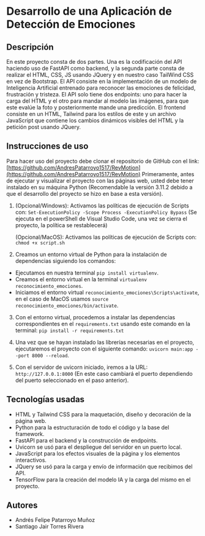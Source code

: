 # Desarrollo de una Aplicación de Detección de Emociones
## Descripción
En este proyecto consta de dos partes. Una es la codificación del API haciendo uso de FastAPI como backend, y la segunda parte consta de realizar el HTML, CSS, JS usando JQuery y en nuestro caso TailWind CSS en vez de Bootstrap. El API consiste en la implementación de un modelo de Inteligencia Artificial entrenado para reconocer las emociones de felicidad, frustración y tristeza. El API solo tiene dos endpoints: uno para hacer la carga del HTML y el otro para mandar al modelo las imágenes, para que este evalúe la foto y posteriormente mande una predicción. El frontend consiste en un HTML, Tailwind para los estilos de este y un archivo JavaScript que contiene los cambios dinámicos visibles del HTML y la petición post usando JQuery.

## Instrucciones de uso
Para hacer uso del proyecto debe clonar el repositorio de GitHub con el link: [https://github.com/AndresPatarroyo1517/RevMotion](https://github.com/AndresPatarroyo1517/RevMotion)
Primeramente, antes de ejecutar y visualizar el proyecto con las páginas web, usted debe tener instalado en su máquina Python (Recomendable la versión 3.11.2 debido a que el desarrollo del proyecto se hizo en base a esta versión).

1. (Opcional/Windows): Activamos las políticas de ejecución de Scripts con: `Set-ExecutionPolicy -Scope Process -ExecutionPolicy Bypass` (Se ejecuta en el powerShell de Visual Studio Code, una vez se cierra el proyecto, la política se restablecerá)

   (Opcional/MacOS): Activamos las políticas de ejecución de Scripts con: `chmod +x script.sh`

2. Creamos un entorno virtual de Python para la instalación de dependencias siguiendo los comandos:
- Ejecutamos en nuestra terminal `pip install virtualenv`.
- Creamos el entorno virtual en la terminal `virtualenv reconocimiento_emociones`.
- Iniciamos el entorno virtual `reconocimiento_emociones\Scripts\activate`, en el caso de MacOS usamos `source reconocimiento_emociones/bin/activate`.

3. Con el entorno virtual, procedemos a instalar las dependencias correspondientes en el `requirements.txt` usando este comando en la terminal: `pip install -r requirements.txt`

4. Una vez que se hayan instalado las librerías necesarias en el proyecto, ejecutaremos el proyecto con el siguiente comando: `uvicorn main:app --port 8000 --reload`.

5. Con el servidor de uvicorn iniciado, iremos a la URL: `http://127.0.0.1:8000` (En este caso cambiará el puerto dependiendo del puerto seleccionado en el paso anterior).

## Tecnologías usadas

- HTML y Tailwind CSS para la maquetación, diseño y decoración de la página web.
- Python para la estructuración de todo el código y la base del framework.
- FastAPI para el backend y la construcción de endpoints.
- Uvicorn se usó para el despliegue del servidor en un puerto local.
- JavaScript para los efectos visuales de la página y los elementos interactivos.
- JQuery se usó para la carga y envío de información que recibimos del API.
- TensorFlow para la creación del modelo IA y la carga del mismo en el proyecto.

## Autores

- Andrés Felipe Patarroyo Muñoz  
- Santiago Jair Torres Rivera



